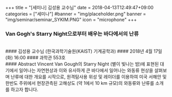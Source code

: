 +++
title = "[세미나] 김성용 교수님"
date = 2018-04-13T12:49:47+09:00
categories = ["세미나"]
#banner = "img/placeholder.png"
banner = "img/seminar/seminar_SYKIM.PNG"
icon = "microphone"
+++
### Van Gogh's Starry Night으로부터 배우는 바다에서의 난류
<br>
#### 김성용 교수님 (한국과학기술원(KAIST) 기계공학과)
#### 2018년 4월 17일 (화) 16:00
#### 과학관 553호
<br>
#### Abstract
Vincent Van Gough의 Starry Night (별이 빛나는 밤)에 표현된 대기에서 일어나는 자연현상과 이와 유사하게 큰 바다에서 일어나는 와동류 현상을 살펴보며 난류에 대한 개요를 시작으로, 원격탐사용 위성 및 레이더를 이용하여 미국 서해안 및 한반도 주위에서 현장관측된 고해상도 (약 1에서 10 km 규모)의 와동류와 난류를 소개를 하고자 합니다.

<div class='image'>
<img src="img/seminar/seminar_SYKIM.PNG" class="img-responsive" alt="">
</div>
